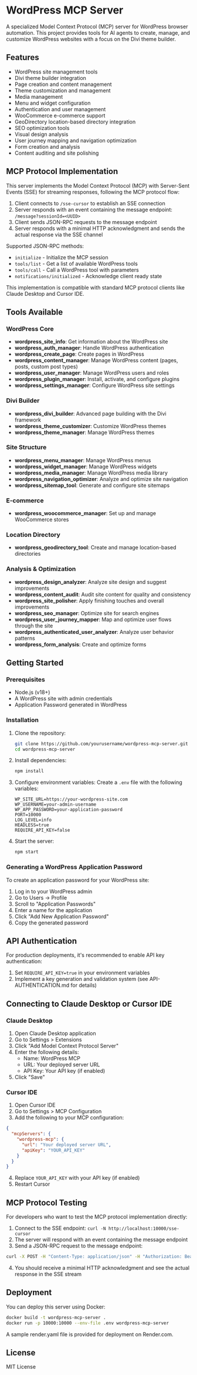 # WordPress MCP Server

A specialized Model Context Protocol (MCP) server for WordPress browser automation. This project provides tools for AI agents to create, manage, and customize WordPress websites with a focus on the Divi theme builder.

## Features

- WordPress site management tools
- Divi theme builder integration
- Page creation and content management
- Theme customization and management
- Media management
- Menu and widget configuration
- Authentication and user management
- WooCommerce e-commerce support
- GeoDirectory location-based directory integration
- SEO optimization tools
- Visual design analysis
- User journey mapping and navigation optimization
- Form creation and analysis
- Content auditing and site polishing

## MCP Protocol Implementation

This server implements the Model Context Protocol (MCP) with Server-Sent Events (SSE) for streaming responses, following the MCP protocol flow:

1. Client connects to `/sse-cursor` to establish an SSE connection
2. Server responds with an event containing the message endpoint: `/message?sessionId=<UUID>`
3. Client sends JSON-RPC requests to the message endpoint
4. Server responds with a minimal HTTP acknowledgment and sends the actual response via the SSE channel

Supported JSON-RPC methods:
- `initialize` - Initialize the MCP session
- `tools/list` - Get a list of available WordPress tools
- `tools/call` - Call a WordPress tool with parameters
- `notifications/initialized` - Acknowledge client ready state

This implementation is compatible with standard MCP protocol clients like Claude Desktop and Cursor IDE.

## Tools Available

### WordPress Core
- **wordpress_site_info**: Get information about the WordPress site
- **wordpress_auth_manager**: Handle WordPress authentication
- **wordpress_create_page**: Create pages in WordPress
- **wordpress_content_manager**: Manage WordPress content (pages, posts, custom post types)
- **wordpress_user_manager**: Manage WordPress users and roles
- **wordpress_plugin_manager**: Install, activate, and configure plugins
- **wordpress_settings_manager**: Configure WordPress site settings

### Divi Builder
- **wordpress_divi_builder**: Advanced page building with the Divi framework
- **wordpress_theme_customizer**: Customize WordPress themes
- **wordpress_theme_manager**: Manage WordPress themes

### Site Structure
- **wordpress_menu_manager**: Manage WordPress menus
- **wordpress_widget_manager**: Manage WordPress widgets
- **wordpress_media_manager**: Manage WordPress media library
- **wordpress_navigation_optimizer**: Analyze and optimize site navigation
- **wordpress_sitemap_tool**: Generate and configure site sitemaps

### E-commerce
- **wordpress_woocommerce_manager**: Set up and manage WooCommerce stores

### Location Directory
- **wordpress_geodirectory_tool**: Create and manage location-based directories

### Analysis & Optimization
- **wordpress_design_analyzer**: Analyze site design and suggest improvements
- **wordpress_content_audit**: Audit site content for quality and consistency
- **wordpress_site_polisher**: Apply finishing touches and overall improvements
- **wordpress_seo_manager**: Optimize site for search engines
- **wordpress_user_journey_mapper**: Map and optimize user flows through the site
- **wordpress_authenticated_user_analyzer**: Analyze user behavior patterns
- **wordpress_form_analysis**: Create and optimize forms

## Getting Started

### Prerequisites

- Node.js (v18+)
- A WordPress site with admin credentials
- Application Password generated in WordPress

### Installation

1. Clone the repository:
   ```bash
   git clone https://github.com/yourusername/wordpress-mcp-server.git
   cd wordpress-mcp-server
   ```

2. Install dependencies:
   ```bash
   npm install
   ```

3. Configure environment variables:
   Create a `.env` file with the following variables:
   ```
   WP_SITE_URL=https://your-wordpress-site.com
   WP_USERNAME=your-admin-username
   WP_APP_PASSWORD=your-application-password
   PORT=10000
   LOG_LEVEL=info
   HEADLESS=true
   REQUIRE_API_KEY=false
   ```

4. Start the server:
   ```bash
   npm start
   ```

### Generating a WordPress Application Password

To create an application password for your WordPress site:
1. Log in to your WordPress admin
2. Go to Users → Profile
3. Scroll to "Application Passwords"
4. Enter a name for the application
5. Click "Add New Application Password"
6. Copy the generated password

## API Authentication

For production deployments, it's recommended to enable API key authentication:

1. Set `REQUIRE_API_KEY=true` in your environment variables
2. Implement a key generation and validation system (see API-AUTHENTICATION.md for details)

## Connecting to Claude Desktop or Cursor IDE

### Claude Desktop

1. Open Claude Desktop application
2. Go to Settings > Extensions
3. Click "Add Model Context Protocol Server"
4. Enter the following details:
   - Name: WordPress MCP
   - URL: Your deployed server URL
   - API Key: Your API key (if enabled)
5. Click "Save"

### Cursor IDE

1. Open Cursor IDE
2. Go to Settings > MCP Configuration
3. Add the following to your MCP configuration:

```json
{
  "mcpServers": {
    "wordpress-mcp": {
      "url": "Your deployed server URL",
      "apiKey": "YOUR_API_KEY"
    }
  }
}
```

4. Replace `YOUR_API_KEY` with your API key (if enabled)
5. Restart Cursor

## MCP Protocol Testing

For developers who want to test the MCP protocol implementation directly:

1. Connect to the SSE endpoint: `curl -N http://localhost:10000/sse-cursor`
2. The server will respond with an event containing the message endpoint
3. Send a JSON-RPC request to the message endpoint:

```bash
curl -X POST -H "Content-Type: application/json" -H "Authorization: Bearer YOUR_API_KEY" -d '{"jsonrpc":"2.0","id":"1","method":"initialize"}' http://localhost:10000/message?sessionId=YOUR_SESSION_ID
```

4. You should receive a minimal HTTP acknowledgment and see the actual response in the SSE stream

## Deployment

You can deploy this server using Docker:

```bash
docker build -t wordpress-mcp-server .
docker run -p 10000:10000 --env-file .env wordpress-mcp-server
```

A sample render.yaml file is provided for deployment on Render.com.

## License

MIT License 